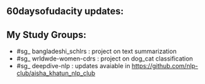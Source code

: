 ## 60daysofudacity updates:


## My Study Groups:
- #sg_ bangladeshi_schlrs : project on text summarization
- #sg_ wrldwde-women-cdrs : project on dog_cat classification
- #sg_ deepdive-nlp : updates avaiable in https://github.com/nlp-club/aisha_khatun_nlp_club
